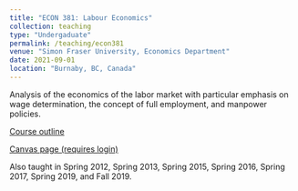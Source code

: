 ```yaml
---
title: "ECON 381: Labour Economics"
collection: teaching
type: "Undergaduate"
permalink: /teaching/econ381
venue: "Simon Fraser University, Economics Department"
date: 2021-09-01
location: "Burnaby, BC, Canada"
---
```


Analysis of the economics of the labor market with particular emphasis on wage
determination, the concept of full employment, and manpower policies. 

[Course outline](https://www.sfu.ca/outlines.html?2021/fall/econ/381/d100)

[Canvas page (requires login)](https://canvas.sfu.ca/courses/46228/assignments/syllabus)

Also taught in Spring 2012, Spring 2013, Spring 2015, Spring 2016, Spring 2017, Spring 2019, and Fall 2019.
